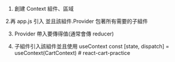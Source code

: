1. 創建 Context 組件、區域

2.再 app.js 引入 並且該組件.Provider 包著所有需要的子組件

3. Provider 帶入要傳得值(通常會傳 reducer)

4. 子組件引入該組件並且使用 useContext const [state, dispatch] = useContext(CartContext)
#   r e a c t - c a r t - p r a c t i c e  
 